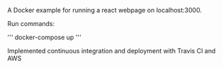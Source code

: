 A Docker example for running a react webpage on localhost:3000.

Run commands:

'''
docker-compose up
'''

Implemented continuous integration and deployment with Travis CI and AWS
